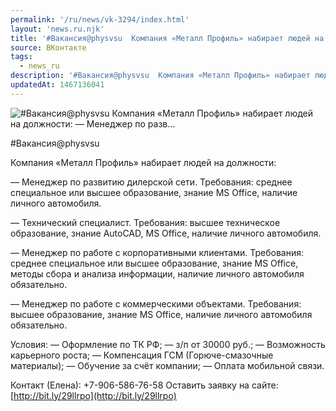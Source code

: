 ```yaml
---
permalink: '/ru/news/vk-3294/index.html'
layout: 'news.ru.njk'
title: '#Вакансия@physvsu  Компания «Металл Профиль» набирает людей на должности:    — Менеджер по разв'
source: ВКонтакте
tags:
  - news_ru
description: '#Вакансия@physvsu  Компания «Металл Профиль» набирает людей на должности:    — Менеджер по разв…'
updatedAt: 1467136041
---
```

![#Вакансия@physvsu  Компания «Металл Профиль» набирает людей на должности:    — Менеджер по разв…](https://sun9-65.userapi.com/impf/c636728/v636728484/1423b/jXHiWI8_VBA.jpg?size=900x600&quality=96&proxy=1&sign=f6d8db1d17d78e17e355d983398bd7cd&c_uniq_tag=2MKRYAHFDmfP5Q1Qty1ciFokPLA8ZVHek6VBucGfLpE&type=album)

#Вакансия@physvsu

Компания «Металл Профиль» набирает людей на должности:

— Менеджер по развитию дилерской сети.
Требования: среднее специальное или высшее образование, знание MS Office, наличие личного автомобиля.

— Технический специалист.
Требования: высшее техническое образование, знание AutoCAD, MS Office, наличие личного автомобиля.

— Менеджер по работе с корпоративными клиентами.
Требования: среднее специальное или высшее образование, знание MS Office, методы сбора и анализа информации, наличие личного автомобиля обязательно.

— Менеджер по работе с коммерческими объектами.
Требования: высшее образование, знание MS Office, наличие личного автомобиля обязательно.

Условия:
— Оформление по ТК РФ;
— з/п от 30000 руб.;
— Возможность карьерного роста;
— Компенсация ГСМ (Горюче-смазочные материалы);
— Обучение за счёт компании;
— Оплата мобильной связи.

Контакт (Елена): +7-906-586-76-58
Оставить заявку на сайте: [http://bit.ly/29llrpo](http://bit.ly/29llrpo)
